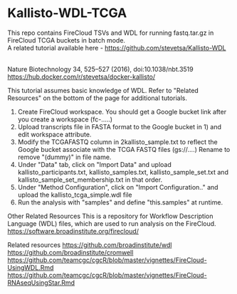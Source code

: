 # Kallisto-WDL-TCGA
This repo contains FireCloud TSVs and WDL for running fastq.tar.gz in FireCloud TCGA buckets in batch mode. 
<br>A related tutorial available here - https://github.com/stevetsa/Kallisto-WDL 

<br>Nature Biotechnology 34, 525–527 (2016), doi:10.1038/nbt.3519
<br>https://hub.docker.com/r/stevetsa/docker-kallisto/

This tutorial assumes basic knowledge of WDL.  Refer to "Related Resources" on the bottom of the page for additional tutorials.

1) Create FireCloud workspace.  You should get a Google bucket link after you create a workspace (fc-.....)
2) Upload transcripts file in FASTA format to the Google bucket in 1) and edit workspace attribute.
3) Modify the TCGAFASTQ column in 2kallisto_sample.txt to reflect the Google bucket associate with the TCGA FASTQ files (gs://....)
   Rename to remove "(dummy)" in file name.
4) Under "Data" tab, click on "Import Data" and upload kallisto_participants.txt, kallisto_samples.txt, kallisto_sample_set.txt and kallisto_sample_set_membership.txt in that order.
5) Under "Method Configuration", click on "Import Configuration.." and upload the kallisto_tcga_simple.wdl file
6) Run the analysis with "samples" and define "this.samples" at runtime.

Other Related Resources
This is a repository for Workflow Description Language (WDL) files, which are used to run analysis on the FireCloud.
https://software.broadinstitute.org/firecloud/

Related resources
https://github.com/broadinstitute/wdl https://github.com/broadinstitute/cromwell https://github.com/teamcgc/cgcR/blob/master/vignettes/FireCloud-UsingWDL.Rmd https://github.com/teamcgc/cgcR/blob/master/vignettes/FireCloud-RNAseqUsingStar.Rmd
